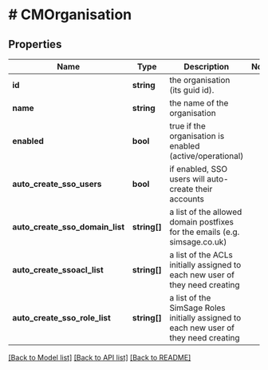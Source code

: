 # # CMOrganisation

## Properties

Name | Type | Description | Notes
------------ | ------------- | ------------- | -------------
**id** | **string** | the organisation (its guid id). |
**name** | **string** | the name of the organisation |
**enabled** | **bool** | true if the organisation is enabled (active/operational) |
**auto_create_sso_users** | **bool** | if enabled, SSO users will auto-create their accounts |
**auto_create_sso_domain_list** | **string[]** | a list of the allowed domain postfixes for the emails (e.g. simsage.co.uk) |
**auto_create_ssoacl_list** | **string[]** | a list of the ACLs initially assigned to each new user of they need creating |
**auto_create_sso_role_list** | **string[]** | a list of the SimSage Roles initially assigned to each new user of they need creating |

[[Back to Model list]](../../README.md#models) [[Back to API list]](../../README.md#endpoints) [[Back to README]](../../README.md)
